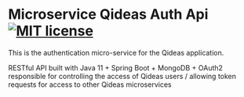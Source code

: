 # Microservice Qideas Auth Api [![MIT license](http://img.shields.io/badge/license-MIT-brightgreen.svg)](https://github.com/rodrigolimasd/qideas-auth-api/blob/master/LICENSE)

This is the authentication micro-service for the Qideas application.

RESTful API built with Java 11 + Spring Boot + MongoDB + OAuth2 responsible for controlling the access of Qideas users / allowing token requests for access to other Qideas microservices
